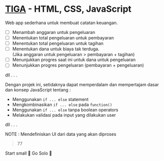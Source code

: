 # [TIGA](https://www.tiga.josuamanullang.com) - HTML, CSS, JavaScript

Web app sederhana untuk membuat catatan keuangan.

-   [ ] Menambah anggaran untuk pengeluaran
-   [ ] Menentukan total pengeluaran untuk pembayaran
-   [ ] Menentukan total pengeluaran untuk tagihan
-   [ ] Menentukan dana untuk biaya tak terduga. <br> (Jika anggaran untuk
        pengeluaran > pembayaran + tagihan)
-   [ ] Menunjukkan progres saat ini untuk dana untuk pengeluaran
-   [ ] Menunjukkan progres pengeluaran (pembayaran + pengeluaran)

dll . . .

Dengan projek ini, setidaknya dapat memperdalam dan mempertajam dasar dan konsep
JavaScript tentang :

-   Menggunakan `if ... else` statement
-   Mengkombinasikan ```if ... else``` pada ```function()```
-   Menggunakan ```if ... else``` tanpa boolean operators
-   Melakukan validasi pada input yang dilakukan user

dll . . .

NOTE : Mendefiniskan UI dari data yang akan diproses

> 77 

Start small :dart: Go Solo :rocket:

